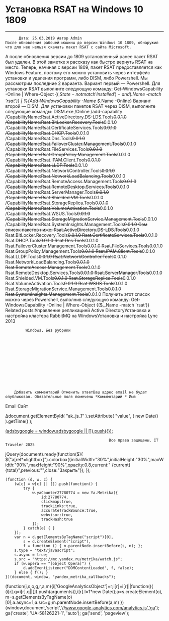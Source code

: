 #                 	Установка RSAT на Windows 10 1809                	  
***            ***

			
            
		
    
	
    	  Дата: 25.03.2019 Автор Admin  
	После обновления рабочей машины до версии Windows 10 1809, обнаружил что для нее нельзя скачать пакет RSAT с сайта Microsoft.
А после обновления версии до 1809 установленный ранее пакет RSAT был удален. В этой заметке я рассказу как быстро вернуть RSAT на место.
Теперь, начиная с версии 1809, пакет RSAT предоставляется как Windows Feature, поэтому его можно установить через интерфейс установки и удаления программ, либо DISM, либо Powershell.
Мы рассмотрим последние 2 варианта.
Вариант первый &#8212; Powershell.
Для установки RSAT выполните следующую команду:
Get-WindowsCapability -Online | Where-Object {($_.State -notmatch 'Installed') -and ($_.Name -match 'rsat')} | %{Add-WindowsCapability -Name $_.Name -Online}
Вариант второй &#8212; DISM.
Для установки пакетов RSAT через DISM, выполните следующие команды:
DISM.exe /Online /add-capability /CapabilityName:Rsat.ActiveDirectory.DS-LDS.Tools~~~~0.0.1.0 /CapabilityName:Rsat.BitLocker.Recovery.Tools~~~~0.0.1.0 /CapabilityName:Rsat.CertificateServices.Tools~~~~0.0.1.0 /CapabilityName:Rsat.DHCP.Tools~~~~0.0.1.0 /CapabilityName:Rsat.Dns.Tools~~~~0.0.1.0 /CapabilityName:Rsat.FailoverCluster.Management.Tools~~~~0.0.1.0 /CapabilityName:Rsat.FileServices.Tools~~~~0.0.1.0 /CapabilityName:Rsat.GroupPolicy.Management.Tools~~~~0.0.1.0 /CapabilityName:Rsat.IPAM.Client.Tools~~~~0.0.1.0 /CapabilityName:Rsat.LLDP.Tools~~~~0.0.1.0 /CapabilityName:Rsat.NetworkController.Tools~~~~0.0.1.0 /CapabilityName:Rsat.NetworkLoadBalancing.Tools~~~~0.0.1.0 /CapabilityName:Rsat.RemoteAccess.Management.Tools~~~~0.0.1.0 /CapabilityName:Rsat.RemoteDesktop.Services.Tools~~~~0.0.1.0 /CapabilityName:Rsat.ServerManager.Tools~~~~0.0.1.0 /CapabilityName:Rsat.Shielded.VM.Tools~~~~0.0.1.0 /CapabilityName:Rsat.StorageReplica.Tools~~~~0.0.1.0 /CapabilityName:Rsat.VolumeActivation.Tools~~~~0.0.1.0 /CapabilityName:Rsat.WSUS.Tools~~~~0.0.1.0 /CapabilityName:Rsat.StorageMigrationService.Management.Tools~~~~0.0.1.0 /CapabilityName:Rsat.SystemInsights.Management.Tools~~~~0.0.1.0
Сам список пакетов ниже:
Rsat.ActiveDirectory.DS-LDS.Tools~~~~0.0.1.0
Rsat.BitLocker.Recovery.Tools~~~~0.0.1.0
Rsat.CertificateServices.Tools~~~~0.0.1.0
Rsat.DHCP.Tools~~~~0.0.1.0
Rsat.Dns.Tools~~~~0.0.1.0
Rsat.FailoverCluster.Management.Tools~~~~0.0.1.0
Rsat.FileServices.Tools~~~~0.0.1.0
Rsat.GroupPolicy.Management.Tools~~~~0.0.1.0
Rsat.IPAM.Client.Tools~~~~0.0.1.0
Rsat.LLDP.Tools~~~~0.0.1.0
Rsat.NetworkController.Tools~~~~0.0.1.0
Rsat.NetworkLoadBalancing.Tools~~~~0.0.1.0
Rsat.RemoteAccess.Management.Tools~~~~0.0.1.0
Rsat.RemoteDesktop.Services.Tools~~~~0.0.1.0
Rsat.ServerManager.Tools~~~~0.0.1.0
Rsat.Shielded.VM.Tools~~~~0.0.1.0
Rsat.StorageReplica.Tools~~~~0.0.1.0
Rsat.VolumeActivation.Tools~~~~0.0.1.0
Rsat.WSUS.Tools~~~~0.0.1.0
Rsat.StorageMigrationService.Management.Tools~~~~0.0.1.0
Rsat.SystemInsights.Management.Tools~~~~0.0.1.0
Получить этот список можно через Powershell, выполнив следующую команду:
Get-WindowsCapability -Online | Where-Object {($_.Name -match 'rsat')}
&nbsp;
&nbsp;
Related posts:Управление репликацией Active DirectoryУстановка и настройка кластера RabbitMQ на WindowsУстановка и настройка Lync 2013
        
             Windows, Без рубрики 
               
        
            
        
    
                        
                    
                    
                
        
                
	
		
		Добавить комментарий Отменить ответВаш адрес email не будет опубликован. Обязательные поля помечены *Комментарий * Имя 
Email 
Сайт 
 
&#916;document.getElementById( "ak_js_1" ).setAttribute( "value", ( new Date() ).getTime() );	
	
<ins class="adsbygoogle"
     style="display:block"
     data-ad-client="ca-pub-1890562251101921"
     data-ad-slot="9117958896"
     data-ad-format="auto">
(adsbygoogle = window.adsbygoogle || []).push({});
			
        
        
		
        
           
    
    
  
	
    
		
        
             
			
                
                    
                                                  Все права защищены. IT Traveler 2025 
                         
                        
																														                    
                    
				
                
                
    
			
		                            
	
	
                
                
			
                
		
        
	
    
jQuery(document).ready(function($){
  $("a[rel*=lightbox]").colorbox({initialWidth:"30%",initialHeight:"30%",maxWidth:"90%",maxHeight:"90%",opacity:0.8,current:" {current}  {total}",previous:"",close:"Закрыть"});
});
  
    (function (d, w, c) {
        (w[c] = w[c] || []).push(function() {
            try {
                w.yaCounter27780774 = new Ya.Metrika({
                    id:27780774,
                    clickmap:true,
                    trackLinks:true,
                    accurateTrackBounce:true,
                    webvisor:true,
                    trackHash:true
                });
            } catch(e) { }
        });
        var n = d.getElementsByTagName("script")[0],
            s = d.createElement("script"),
            f = function () { n.parentNode.insertBefore(s, n); };
        s.type = "text/javascript";
        s.async = true;
        s.src = "https://mc.yandex.ru/metrika/watch.js";
        if (w.opera == "[object Opera]") {
            d.addEventListener("DOMContentLoaded", f, false);
        } else { f(); }
    })(document, window, "yandex_metrika_callbacks");
  (function(i,s,o,g,r,a,m){i['GoogleAnalyticsObject']=r;i[r]=i[r]||function(){
  (i[r].q=i[r].q||[]).push(arguments)},i[r].l=1*new Date();a=s.createElement(o),
  m=s.getElementsByTagName(o)[0];a.async=1;a.src=g;m.parentNode.insertBefore(a,m)
  })(window,document,'script','//www.google-analytics.com/analytics.js','ga');
  ga('create', 'UA-58126221-1', 'auto');
  ga('send', 'pageview');

